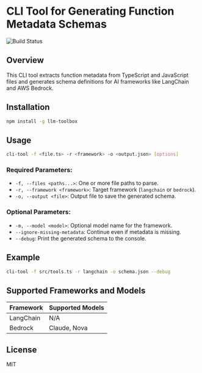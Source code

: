 # CLI Tool for Generating Function Metadata Schemas

![Build Status](https://github.com/cwoolum/LLMToolbox/actions/workflows/push.yml/badge.svg)

## Overview

This CLI tool extracts function metadata from TypeScript and JavaScript files and generates schema definitions for AI frameworks like LangChain and AWS Bedrock.

## Installation

```sh
npm install -g llm-toolbox
```

## Usage

```sh
cli-tool -f <file.ts> -r <framework> -o <output.json> [options]
```

### Required Parameters:

- `-f, --files <paths...>`: One or more file paths to parse.
- `-r, --framework <framework>`: Target framework (`langchain` or `bedrock`).
- `-o, --output <file>`: Output file to save the generated schema.

### Optional Parameters:

- `-m, --model <model>`: Optional model name for the framework.
- `--ignore-missing-metadata`: Continue even if metadata is missing.
- `--debug`: Print the generated schema to the console.

## Example

```sh
cli-tool -f src/tools.ts -r langchain -o schema.json --debug
```

## Supported Frameworks and Models

| Framework | Supported Models |
| --------- | ---------------- |
| LangChain | N/A              |
| Bedrock   | Claude, Nova     |

## License

MIT
